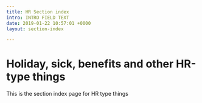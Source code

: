 ```yaml
---
title: HR Section index
intro: INTRO FIELD TEXT
date: 2019-01-22 10:57:01 +0000
layout: section-index

---
```

# Holiday, sick, benefits and other HR-type things

This is the section index page for HR type things